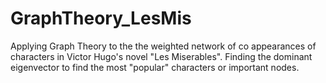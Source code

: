 # GraphTheory_LesMis
Applying Graph Theory to the the weighted network of co appearances of characters in Victor Hugo's novel "Les Miserables". Finding the dominant eigenvector to find the most "popular" characters or important nodes.
